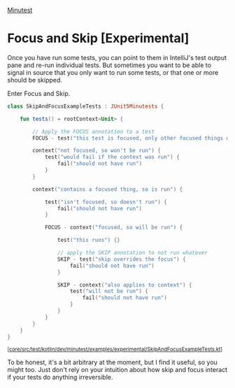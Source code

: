 [Minutest](README.md)

# Focus and Skip [Experimental]

Once you have run some tests, you can point to them in IntelliJ's test output pane and re-run individual tests. But sometimes you want to be able to signal in source that you only want to run some tests, or that one or more should be skipped.

Enter Focus and Skip.

```kotlin
class SkipAndFocusExampleTests : JUnit5Minutests {

    fun tests() = rootContext<Unit> {

        // Apply the FOCUS annotation to a test
        FOCUS - test("this test is focused, only other focused things will be run") {}

        context("not focused, so won't be run") {
            test("would fail if the context was run") {
                fail("should not have run")
            }
        }

        context("contains a focused thing, so is run") {

            test("isn't focused, so doesn't run") {
                fail("should not have run")
            }

            FOCUS - context("focused, so will be run") {

                test("this runs") {}

                // apply the SKIP annotation to not run whatever
                SKIP - test("skip overrides the focus") {
                    fail("should not have run")
                }

                SKIP - context("also applies to context") {
                    test("will not be run") {
                        fail("should not have run")
                    }
                }
            }
        }
    }
}
```
<small>\[[core/src/test/kotlin/dev/minutest/examples/experimental/SkipAndFocusExampleTests.kt](../core/src/test/kotlin/dev/minutest/examples/experimental/SkipAndFocusExampleTests.kt)\]</small>

To be honest, it's a bit arbitrary at the moment, but I find it useful, so you might too. Just don't rely on your intuition about how skip and focus interact if your tests do anything irreversible.